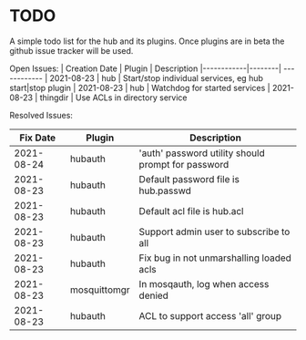 # TODO

A simple todo list for the hub and its plugins. Once plugins are in beta the github issue tracker will be used.


Open Issues:
| Creation Date | Plugin | Description
|------------|--------| ------------
| 2021-08-23 | hub | Start/stop individual services, eg hub start|stop plugin 
| 2021-08-23 | hub | Watchdog for started services 
| 2021-08-23 | thingdir | Use ACLs in directory service


Resolved Issues:

|Fix Date  | Plugin | Description
|----------|--------| ------------
|2021-08-24| hubauth | 'auth' password utility should prompt for password
|2021-08-23| hubauth | Default password file is hub.passwd
|2021-08-23| hubauth |Default acl file is hub.acl
|2021-08-23| hubauth |Support admin user to subscribe to all
|2021-08-23| hubauth |Fix bug in not unmarshalling loaded acls
|2021-08-23| mosquittomgr | In mosqauth, log when access denied
|2021-08-23| hubauth | ACL to support access 'all' group
